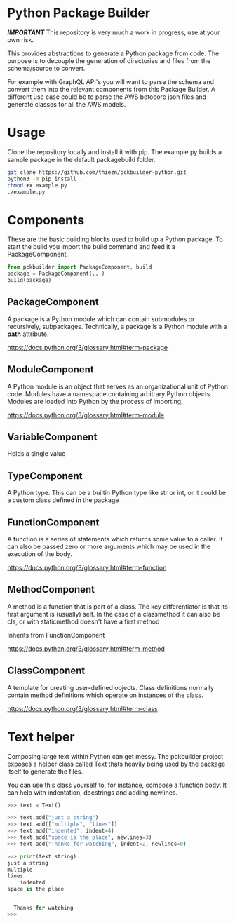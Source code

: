 # Python Package Builder

***IMPORTANT*** This repository is very much a work in progress, use at your own risk.

This provides abstractions to generate a Python package from code. The purpose is to decouple the generation of
directories and files from the schema/source to convert. 

For example with GraphQL API's you will want to parse the schema and convert them into the
relevant components from this Package Builder. A different use case could be to parse the AWS botocore
json files and generate classes for all the AWS models.

# Usage

Clone the repository locally and install it with pip. The example.py builds a sample
package in the default packagebuild folder.

```sh
git clone https://github.com/thiezn/pckbuilder-python.git
python3 -m pip install .
chmod +x example.py
./example.py
```

# Components

These are the basic building blocks used to build up a Python package. To start the build you import the build command and feed it a PackageComponent.

```python
from pckbuilder import PackageComponent, build
package = PackageComponent(...)
build(package)
```

## PackageComponent

A package is a Python module which can contain submodules or recursively, subpackages. Technically, a package is a Python module with a __path__ attribute.

https://docs.python.org/3/glossary.html#term-package

## ModuleComponent

A Python module is an object that serves as an organizational unit of Python code. Modules have a namespace containing arbitrary Python objects. Modules are loaded into Python by the process of importing.

https://docs.python.org/3/glossary.html#term-module


## VariableComponent

Holds a single value

## TypeComponent

A Python type. This can be a builtin Python type like str or int, or it could be a custom class defined in the package

## FunctionComponent

A function is a series of statements which returns some value to a caller. It can also be passed zero or more arguments which may be used in the execution of the body.

https://docs.python.org/3/glossary.html#term-function


## MethodComponent

A method is a function that is part of a class. The key differentiator is that its first argument is (usually) self. In the case of a classmethod it can also be cls, or with staticmethod doesn't have a first method

Inherits from FunctionComponent

https://docs.python.org/3/glossary.html#term-method


## ClassComponent

A template for creating user-defined objects. Class definitions normally contain method definitions which operate on instances of the class.

https://docs.python.org/3/glossary.html#term-class


# Text helper

Composing large text within Python can get messy. The pckbuilder project exposes a helper class called Text thats heavily being used by the
package itself to generate the files.

You can use this class yourself to, for instance, compose a function body. It can help with indentation, docstrings and
adding newlines.

```python
>>> text = Text()

>>> text.add("just a string")
>>> text.add(["multiple", "lines"])
>>> text.add("indented", indent=4)
>>> text.add("space is the place", newlines=3)
>>> text.add("Thanks for watching", indent=2, newlines=0)

>>> print(text.string)
just a string
multiple
lines
    indented
space is the place


  Thanks for watching
>>>
```
